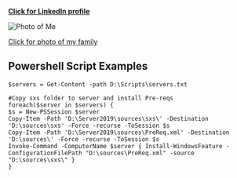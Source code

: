 **[Click for LinkedIn profile](https://www.linkedin.com/in/brent-conner)**

![Photo of Me](https://brent-conner.github.io/Me.jpg)

[Click for photo of my family](https://brent-conner.github.io/Fam.jpg)



## Powershell Script Examples

```
$servers = Get-Content -path D:\Scripts\servers.txt

#Copy sxs folder to server and install Pre-reqs
foreach($server in $servers) {
$s = New-PSSession $server
Copy-Item -Path 'D:\Server2019\sources\sxs\' -Destination 'D:\sources\sxs' -Force -recurse -ToSession $s
Copy-Item -Path 'D:\Server2019\sources\PreReq.xml' -Destination 'D:\sources\' -Force -recurse -ToSession $s
Invoke-Command -ComputerName $server { Install-WindowsFeature -ConfigurationFilePath "D:\sources\PreReq.xml" -source "D:\sources\sxs\" }
}
```
